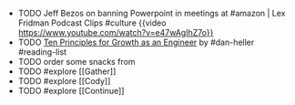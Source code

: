 - TODO Jeff Bezos on banning Powerpoint in meetings at #amazon | Lex Fridman Podcast Clips #culture
  {{video https://www.youtube.com/watch?v=e47wAgIhZ7o}}
- TODO [Ten Principles for Growth as an Engineer](https://x.com/thiagoghisi/status/1728796137174278146) by #dan-heller #reading-list
- TODO order some snacks from
- TODO #explore [[Gather]]
- TODO #explore [[Cody]]
- TODO #explore [[Continue]]